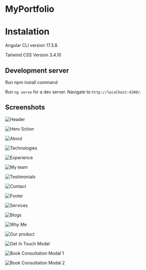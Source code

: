 # MyPortfolio

# Instalation

Angular CLI version 17.3.8.

Tailwind CSS Version 3.4.10

## Development server

Run npm install command

Run `ng serve` for a dev server. Navigate to `http://localhost:4200/`. 

## Screenshots

![Header](<src/assets/newFeaturesScreenshot/Header Component.png>)

![Hero Sction](<src/assets/newFeaturesScreenshot/Hero Component.png>)

![About](<src/assets/newFeaturesScreenshot/About Component.png>)

![Technologies](<src/assets/newFeaturesScreenshot/Technologies Component.png>)

![Experience](<src/assets/newFeaturesScreenshot/Experience Project Component.png>)

![My team](<src/assets/newFeaturesScreenshot/My Team Component.png>)

![Testimonials](<src/assets/newFeaturesScreenshot/Testimonial Component.png>)

![Contact](<src/assets/newFeaturesScreenshot/Contact Component.png>)

![Footer](<src/assets/newFeaturesScreenshot/Footer Component.png>)

![Services](<src/assets/newFeaturesScreenshot/Services Component.png>)

![Blogs](<src/assets/newFeaturesScreenshot/Blog Component.png>)

![Why Me](<src/assets/newFeaturesScreenshot/Why Me Component.png>)

![Our product](<src/assets/newFeaturesScreenshot/products component.png>)

![Get In Touch Modal](<src/assets/newFeaturesScreenshot/Get In Touch Modal.png>)

![Book Consultation Modal 1](<src/assets/newFeaturesScreenshot/Book Consultation Modal 1.png>)

![Book Consultation Modal 2](<src/assets/newFeaturesScreenshot/Book Consultation Modal 2.png>)



